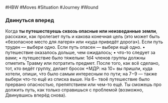 #HBW #Moves #Situation #Journey #Wound 
### Двинуться вперед
Когда **ты путешествуешь сквозь опасные или неизведанные земли**, расскажи, как пролегает путь и какова конечная цель (это может быть «безопасное место для лагеря» или «куда приведёт дорога»). Если путь труден — выбери одно. Если путь опасен — выбери ещё одно. 
• путешествие оказалось дольше, чем ожидалось; 
• что-то следует за вами; 
• путешествие было тяжелым: 1d4 членов группы должны отметить Травму или потратить предмет. 
После того, как всё сделано, тот, кто ведёт группу, делает бросок +МДР: на 10+ вы пришли, куда хотели, опиши, что было самым интересным по пути; на 7−9 — также выбери что-то ещё из списка выше. 
На 6− твоё путешествие было прервано опасностью, препятствием или чем-то ещё. Ты сможешь про должить путь, как только справишься с проблемой (возможно, Двинувшись вперёд снова).